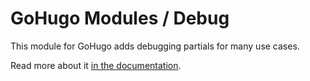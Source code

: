 # GoHugo Modules / Debug

This module for GoHugo adds debugging partials for many use cases.

Read more about it [in the documentation](https://kollitsch.dev/components/hugo-debug).
